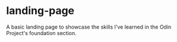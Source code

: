 # landing-page
A basic landing page to showcase the skills I've learned in the Odin Project's foundation section.
